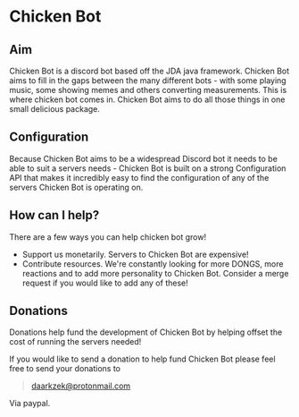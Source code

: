 # Chicken Bot
## Aim
Chicken Bot is a discord bot based off the JDA java framework. Chicken Bot aims to fill in the gaps between the many different bots - with some playing music, some showing memes and others converting measurements. This is where chicken bot comes in. Chicken Bot aims to do all those things in one small delicious package.

## Configuration

Because Chicken Bot aims to be a widespread Discord bot it needs to be able to suit a servers needs - Chicken Bot is built on a strong Configuration API that makes it incredibly easy to find the configuration of any of the servers Chicken Bot is operating on.

## How can I help?
There are a few ways you can help chicken bot grow!
 - Support us monetarily. Servers to Chicken Bot are expensive!
 - Contribute resources. We're constantly looking for more DONGS, more reactions and to add more personality to Chicken Bot. Consider a merge request if you would like to add any of these!

## Donations
Donations help fund the development of Chicken Bot by helping offset the cost of running the servers needed!

If you would like to send a donation to help fund Chicken Bot please feel free to send your donations to
>daarkzek@protonmail.com

Via paypal.
